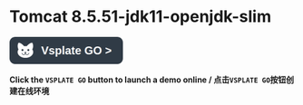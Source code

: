 # Tomcat 8.5.51-jdk11-openjdk-slim

<a href="https://www.vsplate.com/?docker-compose=https://github.com/vsplate/dcenvs/tomcat/8.5.51-jdk11-openjdk-slim"><img alt="VSPLATE GO" src="https://raw.githubusercontent.com/vsplate/images/master/vsgo_btn.png" width="200px"></a>

**Click the `VSPLATE GO` button to launch a demo online / 点击`VSPLATE GO`按钮创建在线环境**